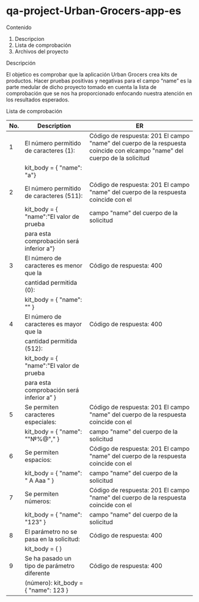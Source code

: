 # qa-project-Urban-Grocers-app-es

Contenido

1.	Descripcion
2.	Lista de comprobación
3.	Archivos del proyecto

Descripción

El objetico es comprobar que la aplicación Urban Grocers crea kits de productos. Hacer pruebas positivas y negativas para el campo “name” es la parte medular de
dicho proyecto tomado en cuenta la lista de comprobación que se nos ha proporcionado enfocando nuestra atención en los resultados esperados.

Lista de comprobación

| No. |               Description                 |                         ER                                                                                 | 
|-----|-------------------------------------------|-------------------------------------------------------------------------------------------------------------|
|  1  |El número permitido de caracteres (1):     |Código de respuesta: 201 El campo "name" del cuerpo de la respuesta coincide con elcampo "name" del cuerpo de                                                    la solicitud                                                                                                |
|     |kit_body = { "name": "a"}                  |                                             |
|  2  |El número permitido de caracteres (511):   |Código de respuesta: 201 El campo "name" del cuerpo de la respuesta coincide con el   |
|     |kit_body = { "name":"El valor de prueba    |campo "name" del cuerpo de la solicitud                                               |
|     |para esta comprobación será inferior a"}   |                                                                                      |                     
|  3  |El número de caracteres es menor que la    |Código de respuesta: 400                                                              |
|     |cantidad permitida (0):                    |                                                                                      |
|     | kit_body = { "name": "" }                 |                                                                                      |
|  4  |El número de caracteres es mayor que la    |Código de respuesta: 400                                                              | 
|     |cantidad permitida (512):                  |                                                                                      |  
|     |kit_body = { "name":"El valor de prueba    |                                                                                      |
|     |para esta comprobación será inferior a” }  |                                                                                      |
|  5  |Se permiten caracteres especiales:         |Código de respuesta: 201 El campo "name" del cuerpo de la respuesta coincide con el   | 
|     |kit_body = { "name": ""№%@"," }            |campo "name" del cuerpo de la solicitud                                               |
|  6  |Se permiten espacios:                      |Código de respuesta: 201 El campo "name" del cuerpo de la respuesta coincide con el   | 
|     |kit_body = { "name": " A Aaa " }           |campo "name" del cuerpo de la solicitud                                               |
|  7  |Se permiten números:                       | Código de respuesta: 201 El campo "name" del cuerpo de la respuesta coincide con el  |
|     |kit_body = { "name": "123" }               |campo "name" del cuerpo de la solicitud                                               |
|  8  |El parámetro no se pasa en la solicitud:   |Código de respuesta: 400                                                              |
|     |kit_body = { }                             |                                                                                      |
|  9  |Se ha pasado un tipo de parámetro diferente|Código de respuesta: 400                                                              |
|     |(número): kit_body = { "name": 123 }       |                                                                                      |
              
